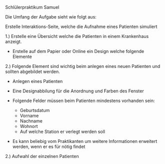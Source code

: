 Schlülerpraktikum Samuel

Die Umfang der Aufgabe sieht wie folgt aus:

Erstelle Interaktions-Seite, welche die Aufnahme eines Patienten simuliert

1.) Erstelle eine Übersicht welche die Patienten in einem Krankenhaus anzeigt.
 - Erstelle auf dem Papier oder Online ein Design welche folgende Elemente

2.) Folgende Element sind wichtig beim anlegen eines neuen Patienten und sollten abgebildet werden.
 - Anlegen eines Patienten
 - Eine Designabbilung für die Anordnung und Farben des Fenster
 - Folgende Felder müssen beim Patienten mindestens vorhanden sein:
    - Geburtsdatum
    - Vorname
    - Nachname
    - Wohnort
    - Auf welche Station er verlegt werden soll
 
 - Es kann beliebig vom Praktikanten um weitere Informationen erweitert werden, wenn er es für nötig findet 

2.) Aufwahl der einzelnen Patienten 
